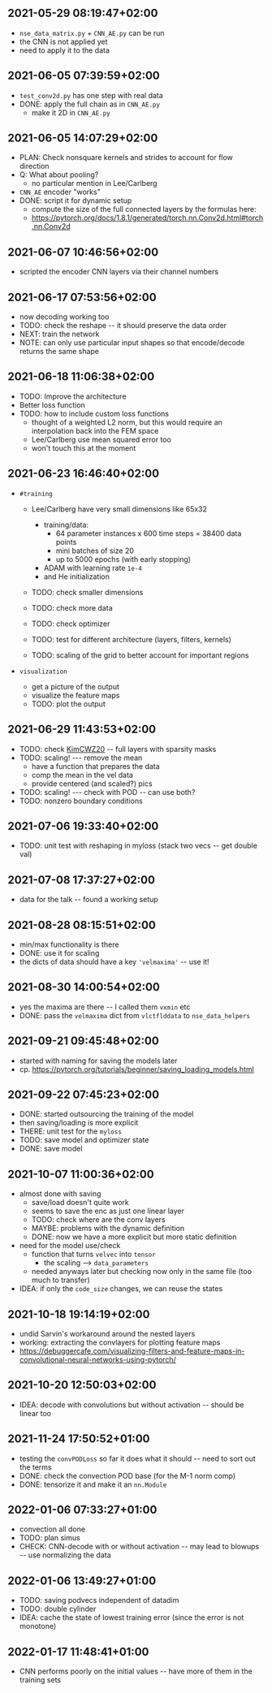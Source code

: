 ## 2021-05-29 08:19:47+02:00

 * `nse_data_matrix.py` + `CNN_AE.py` can be run
 * the CNN is not applied yet
 * need to apply it to the data

## 2021-06-05 07:39:59+02:00

 * `test_conv2d.py` has one step with real data
 * DONE: apply the full chain as in `CNN_AE.py`
   * make it 2D in `CNN_AE.py`

## 2021-06-05 14:07:29+02:00

 * PLAN: Check nonsquare kernels and strides to account for flow direction
 * Q: What about pooling?
   * no particular mention in Lee/Carlberg
 * `CNN_AE` encoder "works"
 * DONE: script it for dynamic setup
   * compute the size of the full connected layers by the formulas here:
   * https://pytorch.org/docs/1.8.1/generated/torch.nn.Conv2d.html#torch.nn.Conv2d

## 2021-06-07 10:46:56+02:00

 * scripted the encoder CNN layers via their channel numbers

## 2021-06-17 07:53:56+02:00

 * now decoding working too
 * TODO: check the reshape -- it should preserve the data order
 * NEXT: train the network
 * NOTE: can only use particular input shapes so that encode/decode returns the same shape

## 2021-06-18 11:06:38+02:00

 * TODO: Improve the architecture 
 * Better loss function
 * TODO: how to include custom loss functions
   * thought of a weighted L2 norm, but this would require an interpolation back into the FEM space
   * Lee/Carlberg use mean squared error too
   * won't touch this at the moment


## 2021-06-23 16:46:40+02:00

 * `#training`
   * Lee/Carlberg have very small dimensions like 65x32
     * training/data:
       * 64 parameter instances x 600 time steps = 38400 data points
       * mini batches of size 20
       * up to 5000 epochs (with early stopping)
     * ADAM with learning rate `1e-4`
     * and He initialization

   * TODO: check smaller dimensions
   * TODO: check more data
   * TODO: check optimizer
   * TODO: test for different architecture (layers, filters, kernels)
   * TODO: scaling of the grid to better account for important regions

 * `visualization`
   * get a picture of the output
   * visualize the feature maps
   * TODO: plot the output

## 2021-06-29 11:43:53+02:00

 * TODO: check [KimCWZ20](https://arxiv.org/pdf/2011.07727.pdf) -- full layers with sparsity masks
 * TODO: scaling! --- remove the mean 
   * have a function that prepares the data
   * comp the mean in the vel data
   * provide centered (and scaled?) pics
 * TODO: scaling! --- check with POD -- can use both?
 * TODO: nonzero boundary conditions

## 2021-07-06 19:33:40+02:00

 * TODO: unit test with reshaping in myloss (stack two vecs -- get double val)

## 2021-07-08 17:37:27+02:00

 * data for the talk -- found a working setup 

## 2021-08-28 08:15:51+02:00

 * min/max functionality is there 
 * DONE: use it for scaling
 * the dicts of data should have a key `'velmaxima'` -- use it!

## 2021-08-30 14:00:54+02:00

 * yes the maxima are there -- I called them `vxmin` etc
 * DONE: pass the `velmaxima` dict from `vlctflddata` to `nse_data_helpers`

## 2021-09-21 09:45:48+02:00

 * started with naming for saving the models later
 * cp. https://pytorch.org/tutorials/beginner/saving_loading_models.html

## 2021-09-22 07:45:23+02:00

 * DONE: started outsourcing the training of the model
 * then saving/loading is more explicit
 * THERE: unit test for the `myloss`
 * TODO: save model and optimizer state
 * DONE: save model

## 2021-10-07 11:00:36+02:00

 * almost done with saving
   * save/load doesn't quite work
   * seems to save the enc as just one linear layer
   * TODO: check where are the conv layers
   * MAYBE: problems with the dynamic definition
   * DONE: now we have a more explicit but more static definition 
 * need for the model use/check
   * function that turns `velvec` into `tensor`
     * the scaling --> `data_parameters`
   * needed anyways later but checking now only in the same file (too much to transfer)
 * IDEA: if only the `code_size` changes, we can reuse the states

## 2021-10-18 19:14:19+02:00

 * undid Sarvin's workaround around the nested layers
 * working: extracting the convlayers for plotting feature maps
 * https://debuggercafe.com/visualizing-filters-and-feature-maps-in-convolutional-neural-networks-using-pytorch/

## 2021-10-20 12:50:03+02:00

 * IDEA: decode with convolutions but without activation -- should be linear too

## 2021-11-24 17:50:52+01:00

 * testing the `convPODLoss` so far it does what it should -- need to sort out the terms
 * DONE: check the convection POD base (for the M-1 norm comp)
 * DONE: tensorize it and make it an `nn.Module`

## 2022-01-06 07:33:27+01:00

 * convection all done 
 * TODO: plan simus
 * CHECK: CNN-decode with or without activation -- may lead to blowups -- use normalizing the data

## 2022-01-06 13:49:27+01:00

 * TODO: saving podvecs independent of datadim 
 * TODO: double cylinder
 * IDEA: cache the state of lowest training error (since the error is not monotone)

## 2022-01-17 11:48:41+01:00

 * CNN performs poorly on the initial values -- have more of them in the training sets
